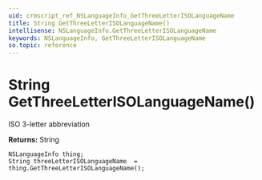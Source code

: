 ```yaml
---
uid: crmscript_ref_NSLanguageInfo_GetThreeLetterISOLanguageName
title: String GetThreeLetterISOLanguageName()
intellisense: NSLanguageInfo.GetThreeLetterISOLanguageName
keywords: NSLanguageInfo, GetThreeLetterISOLanguageName
so.topic: reference
---
```


# String GetThreeLetterISOLanguageName()

ISO 3-letter abbreviation

**Returns:** String

```crmscript
NSLanguageInfo thing;
String threeLetterISOLanguageName  = thing.GetThreeLetterISOLanguageName();
```

